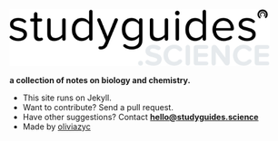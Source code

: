 <img src="/assets/images/logo.png" height="100px">


**a collection of notes on biology and chemistry.**
* This site runs on Jekyll.
* Want to contribute? Send a pull request.
* Have other suggestions? Contact **hello@studyguides.science**
* Made by [oliviazyc](https://github.com/oliviazyc)
